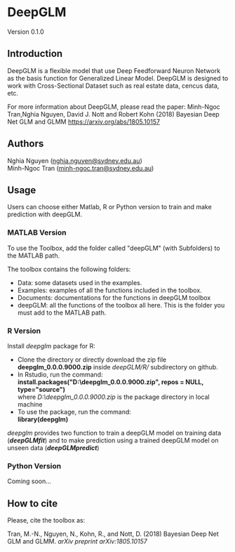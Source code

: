 # DeepGLM
Version 0.1.0<br/>

## Introduction
DeepGLM is a flexible model that use Deep Feedforward Neuron Network as the basis function for Generalized Linear Model. DeepGLM is designed to work with Cross-Sectional Dataset such as real estate data, cencus data, etc. <br/>

For more information about DeepGLM, please read the paper: Minh-Ngoc Tran,Nghia Nguyen, David J. Nott and Robert Kohn (2018)  Bayesian Deep Net GLM and GLMM https://arxiv.org/abs/1805.10157

## Authors
Nghia Nguyen (nghia.nguyen@sydney.edu.au) <br/>
Minh-Ngoc Tran (minh-ngoc.tran@sydney.edu.au)

## Usage
Users can choose either Matlab, R or Python version to train and make prediction with deepGLM.
### MATLAB Version
To use the Toolbox, add the folder called "deepGLM" (with Subfolders) to the MATLAB path.

The toolbox contains the following folders:

- Data: some datasets used in the examples.
- Examples: examples of all the functions included in the toolbox.
- Documents: documentations for the functions in deepGLM toolbox
- deepGLM: all the functions of the toolbox all here. This is the folder you must add to the MATLAB path.

### R Version
Install *deepglm* package for R:
- Clone the directory or directly download the zip file **deepglm_0.0.0.9000.zip** inside *deepGLM/R/* subdirectory on github. 
- In Rstudio, run the command:<br/> 
**install.packages("D:\\deepglm_0.0.0.9000.zip", repos = NULL, type="source")** <br/>
where *D:\deepglm_0.0.0.9000.zip* is the package directory in local machine
- To use the package, run the command:<br/> 
**library(deepglm)**

*deepglm* provides two function to train a deepGLM model on training data (***deepGLMfit***) and to make prediction using a trained deepGLM model on unseen data (***deepGLMpredict***)

### Python Version
Coming soon...

## How to cite
Please, cite the toolbox as:

Tran, M.-N., Nguyen, N., Kohn, R., and Nott, D. (2018) Bayesian Deep Net GLM and GLMM. *arXiv preprint arXiv:1805.10157*
